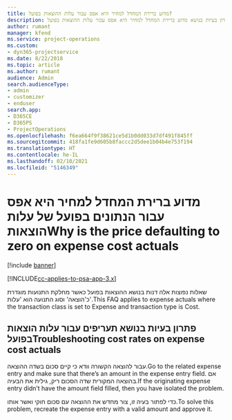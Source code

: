 ```yaml
---
title: מדוע ברירת המחדל למחיר היא אפס עבור עלות ההוצאות בפועל?
description: פתרון בעיות בנושא מדוע ברירת המחדל למחיר היא אפס עבור עלות ההוצאות בפועל.
author: rumant
manager: kfend
ms.service: project-operations
ms.custom:
- dyn365-projectservice
ms.date: 8/22/2018
ms.topic: article
ms.author: rumant
audience: Admin
search.audienceType:
- admin
- customizer
- enduser
search.app:
- D365CE
- D365PS
- ProjectOperations
ms.openlocfilehash: f6ea664f9f38621ce5d1b0dd033d7df491f845ff
ms.sourcegitcommit: 418fa1fe9d605b8faccc2d5dee1b04b4e753f194
ms.translationtype: HT
ms.contentlocale: he-IL
ms.lasthandoff: 02/10/2021
ms.locfileid: "5146349"
---
```

# <a name="why-is-the-price-defaulting-to-zero-on-expense-cost-actuals"></a><span data-ttu-id="3351c-103">מדוע ברירת המחדל למחיר היא אפס עבור הנתונים בפועל של עלות הוצאות</span><span class="sxs-lookup"><span data-stu-id="3351c-103">Why is the price defaulting to zero on expense cost actuals</span></span>

[!include [banner](../includes/psa-now-project-operations.md)]

[!INCLUDE[cc-applies-to-psa-app-3.x](../includes/cc-applies-to-psa-app-3x.md)]

<span data-ttu-id="3351c-104">שאלות נפוצות אלה דנות בנושא ההוצאות בפועל כאשר מחלקת התנועות מוגדרת כ'הוצאה' וסוג התנועה הוא 'עלות'.</span><span class="sxs-lookup"><span data-stu-id="3351c-104">This FAQ applies to expense actuals where the transaction class is set to Expense and transaction type is Cost.</span></span>

## <a name="troubleshooting-cost-rates-on-expense-cost-actuals"></a><span data-ttu-id="3351c-105">פתרון בעיות בנושא תעריפים עבור עלות הוצאות בפועל</span><span class="sxs-lookup"><span data-stu-id="3351c-105">Troubleshooting cost rates on expense cost actuals</span></span>

<span data-ttu-id="3351c-106">עבור להוצאה הקשורה וודא כי קיים סכום בשדה ההוצאה.</span><span class="sxs-lookup"><span data-stu-id="3351c-106">Go to the related expense entry and make sure that there’s an amount in the expense entry field.</span></span> <span data-ttu-id="3351c-107">אם בהוצאה המקורית שדה הסכום ריק, גילית את הבעיה.</span><span class="sxs-lookup"><span data-stu-id="3351c-107">If the originating expense entry didn’t have the amount field filled, then you have isolated the problem.</span></span>
 
<span data-ttu-id="3351c-108">כדי לפתור בעיה זו, צור מחדש את ההוצאה עם סכום חוקי ואשר אותו.</span><span class="sxs-lookup"><span data-stu-id="3351c-108">To solve this problem, recreate the expense entry with a valid amount and approve it.</span></span>
